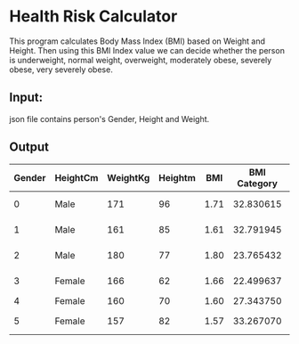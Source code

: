 # Health Risk Calculator
This program calculates Body Mass Index (BMI) based on Weight and Height. Then using this BMI Index value we can decide whether the person is underweight, normal weight, overweight, moderately obese, severely obese, very severely obese.
## Input:
json file contains person's Gender, Height and Weight.
## Output 




 | Gender |	HeightCm	| WeightKg |	Heightm |	BMI     |	  BMI Category  |	Health risk |
 |--------|----------|----------|---------|---------|-----------------|-------------|
0| Male	  | 171	      |96	      |1.71	    |32.830615| Moderately obese|	Medium risk |
1| Male   |	161	      |85	      |1.61	    |32.791945| Moderately obese| Medium risk |
2| Male	  | 180	      |77	      |1.80	    |23.765432| Normal weight   |	Low risk    |
3| Female |	166	      |62	      |1.66	    |22.499637| Normal weight	  | Low risk    |
4| Female	| 160	      |70	      |1.60	    |27.343750| Overweight	     |Enhanced risk|
5| Female	| 157	      |82	      |1.57	    |33.267070| Moderately obese|Medium risk  |
